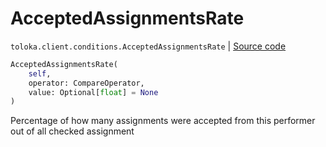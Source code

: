 # AcceptedAssignmentsRate
`toloka.client.conditions.AcceptedAssignmentsRate` | [Source code](https://github.com/Toloka/toloka-kit/blob/v0.1.25/src/client/conditions.py#L94)

```python
AcceptedAssignmentsRate(
    self,
    operator: CompareOperator,
    value: Optional[float] = None
)
```

Percentage of how many assignments were accepted from this performer out of all checked assignment

